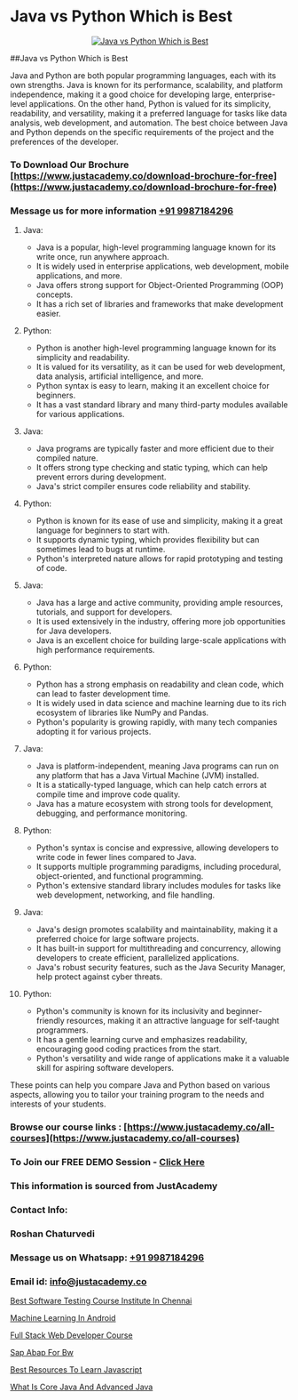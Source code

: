 # Java vs Python Which is Best

<p align="center">
  <a href="https://justacademy.co/course-detail/core-java-training">
    <img src="https://justacademy.co/storage2/course_image/1677245426_course_image.webp" alt="Java vs Python Which is Best">
  </a>
</p>
##Java vs Python Which is Best

Java and Python are both popular programming languages, each with its own strengths. Java is known for its performance, scalability, and platform independence, making it a good choice for developing large, enterprise-level applications. On the other hand, Python is valued for its simplicity, readability, and versatility, making it a preferred language for tasks like data analysis, web development, and automation. The best choice between Java and Python depends on the specific requirements of the project and the preferences of the developer.
### To Download Our Brochure [https://www.justacademy.co/download-brochure-for-free](https://www.justacademy.co/download-brochure-for-free)
### Message us for more information [+91 9987184296](https://api.whatsapp.com/send?phone=919987184296)
1) Java:
    - Java is a popular, high-level programming language known for its write once, run anywhere approach.
    - It is widely used in enterprise applications, web development, mobile applications, and more.
    - Java offers strong support for Object-Oriented Programming (OOP) concepts.
    - It has a rich set of libraries and frameworks that make development easier.
    
2) Python:
    - Python is another high-level programming language known for its simplicity and readability.
    - It is valued for its versatility, as it can be used for web development, data analysis, artificial intelligence, and more.
    - Python syntax is easy to learn, making it an excellent choice for beginners.
    - It has a vast standard library and many third-party modules available for various applications.

3) Java:
    - Java programs are typically faster and more efficient due to their compiled nature.
    - It offers strong type checking and static typing, which can help prevent errors during development.
    - Java's strict compiler ensures code reliability and stability.

4) Python:
    - Python is known for its ease of use and simplicity, making it a great language for beginners to start with.
    - It supports dynamic typing, which provides flexibility but can sometimes lead to bugs at runtime.
    - Python's interpreted nature allows for rapid prototyping and testing of code.

5) Java:
    - Java has a large and active community, providing ample resources, tutorials, and support for developers.
    - It is used extensively in the industry, offering more job opportunities for Java developers.
    - Java is an excellent choice for building large-scale applications with high performance requirements.

6) Python:
    - Python has a strong emphasis on readability and clean code, which can lead to faster development time.
    - It is widely used in data science and machine learning due to its rich ecosystem of libraries like NumPy and Pandas.
    - Python's popularity is growing rapidly, with many tech companies adopting it for various projects.

7) Java:
    - Java is platform-independent, meaning Java programs can run on any platform that has a Java Virtual Machine (JVM) installed.
    - It is a statically-typed language, which can help catch errors at compile time and improve code quality.
    - Java has a mature ecosystem with strong tools for development, debugging, and performance monitoring.

8) Python:
    - Python's syntax is concise and expressive, allowing developers to write code in fewer lines compared to Java.
    - It supports multiple programming paradigms, including procedural, object-oriented, and functional programming.
    - Python's extensive standard library includes modules for tasks like web development, networking, and file handling.

9) Java:
    - Java's design promotes scalability and maintainability, making it a preferred choice for large software projects.
    - It has built-in support for multithreading and concurrency, allowing developers to create efficient, parallelized applications.
    - Java's robust security features, such as the Java Security Manager, help protect against cyber threats.

10) Python:
    - Python's community is known for its inclusivity and beginner-friendly resources, making it an attractive language for self-taught programmers.
    - It has a gentle learning curve and emphasizes readability, encouraging good coding practices from the start.
    - Python's versatility and wide range of applications make it a valuable skill for aspiring software developers.

These points can help you compare Java and Python based on various aspects, allowing you to tailor your training program to the needs and interests of your students.

### Browse our course links : [https://www.justacademy.co/all-courses](https://www.justacademy.co/all-courses) 
### To Join our FREE DEMO Session - [Click Here](https://www.justacademy.co/register-for-course-demo)


### This information is sourced from JustAcademy
### Contact Info:
### Roshan Chaturvedi
### Message us on Whatsapp: [+91 9987184296](https://api.whatsapp.com/send?phone=919987184296)
### Email id: [info@justacademy.co](mailto:info@justacademy.co)
                
[Best Software Testing Course Institute In Chennai](https://www.linkedin.com/pulse/best-software-testing-course-institute-chennai-uwoyc?trackingId=3sq1XjH7OoaoHF2%2BUru%2BEQ%3D%3D&lipi=urn%3Ali%3Apage%3Ad_flagship3_company_admin%3BzThijShxRS6J0WzPkYT7Lg%3D%3D)

[Machine Learning In Android](https://www.linkedin.com/pulse/machine-learning-android-justacademy-bristol-wa4se?trackingId=HhMob7p%2Fino8gMlED6ZlUA%3D%3D&lipi=urn%3Ali%3Apage%3Ad_flagship3_company_admin%3BuQw2P2SXTeivwplSXi08Jg%3D%3D)

[Full Stack Web Developer Course](https://medium.com/@ranepooja/full-stack-web-developer-course-a7bf2bedc482)

[Sap Abap For Bw](https://medium.com/@justacademytraining/sap-abap-for-bw-259fdd4975e6)

[Best Resources To Learn Javascript](https://justacademyin.github.io/justacademy/best-resources-to-learn-javascript)

[What Is Core Java And Advanced Java](https://justacademyin.github.io/justacademy/what-is-core-java-and-advanced-java)

